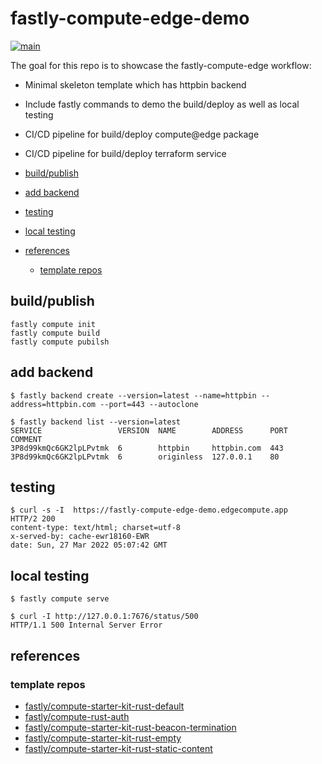 # fastly-compute-edge-demo <!-- omit in toc -->

[![main](https://github.com/chenrui333/fastly-compute-edge-demo/actions/workflows/main.yml/badge.svg)](https://github.com/chenrui333/fastly-compute-edge-demo/actions/workflows/main.yml)

The goal for this repo is to showcase the fastly-compute-edge workflow:

- Minimal skeleton template which has httpbin backend
- Include fastly commands to demo the build/deploy as well as local testing
- CI/CD pipeline for build/deploy compute@edge package
- CI/CD pipeline for build/deploy terraform service

- [build/publish](#buildpublish)
- [add backend](#add-backend)
- [testing](#testing)
- [local testing](#local-testing)
- [references](#references)
  - [template repos](#template-repos)

## build/publish

```
fastly compute init
fastly compute build
fastly compute pubilsh
```

## add backend

```
$ fastly backend create --version=latest --name=httpbin --address=httpbin.com --port=443 --autoclone

$ fastly backend list --version=latest
SERVICE                 VERSION  NAME        ADDRESS      PORT  COMMENT
3P8d99kmQc6GK2lpLPvtmk  6        httpbin     httpbin.com  443
3P8d99kmQc6GK2lpLPvtmk  6        originless  127.0.0.1    80
```

## testing

```
$ curl -s -I  https://fastly-compute-edge-demo.edgecompute.app
HTTP/2 200
content-type: text/html; charset=utf-8
x-served-by: cache-ewr18160-EWR
date: Sun, 27 Mar 2022 05:07:42 GMT
```

## local testing

```
$ fastly compute serve

$ curl -I http://127.0.0.1:7676/status/500
HTTP/1.1 500 Internal Server Error
```

## references

### template repos

- [fastly/compute-starter-kit-rust-default](https://github.com/fastly/compute-starter-kit-rust-default)
- [fastly/compute-rust-auth](https://github.com/fastly/compute-rust-auth)
- [fastly/compute-starter-kit-rust-beacon-termination](https://github.com/fastly/compute-starter-kit-rust-beacon-termination)
- [fastly/compute-starter-kit-rust-empty](https://github.com/fastly/compute-starter-kit-rust-empty)
- [fastly/compute-starter-kit-rust-static-content](https://github.com/fastly/compute-starter-kit-rust-static-content)
